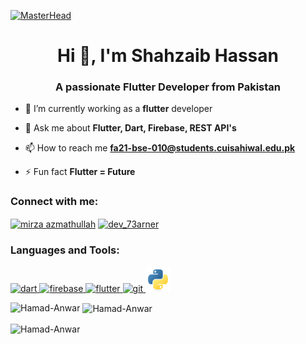 [![MasterHead](https://user-images.githubusercontent.com/74038190/240304586-d48893bd-0757-481c-8d7e-ba3e163feae7.png)](https://Mirzaazmath.io)
<h1 align="center">Hi 👋, I'm Shahzaib Hassan</h1>
<h3 align="center">A passionate Flutter Developer from Pakistan</h3>


- 🌱 I’m currently working as a **flutter** developer

- 💬 Ask me about **Flutter, Dart, Firebase, REST API's**

- 📫 How to reach me **fa21-bse-010@students.cuisahiwal.edu.pk**

- ⚡ Fun fact **Flutter = Future**

<h3 align="left">Connect with me:</h3>
<p align="left">
<a href="https://linkedin.com/Hamad-Anwar" target="blank"><img align="center" src="https://raw.githubusercontent.com/rahuldkjain/github-profile-readme-generator/master/src/images/icons/Social/linked-in-alt.svg" alt="mirza azmathullah" height="30" width="40" /></a>
<a href="https://instagram.com/h__4__hammad" target="blank"><img align="center" src="https://raw.githubusercontent.com/rahuldkjain/github-profile-readme-generator/master/src/images/icons/Social/instagram.svg" alt="dev_73arner" height="30" width="40" /></a>
</p>

<h3 align="left">Languages and Tools:</h3>
<p align="left"> <a href="https://dart.dev" target="_blank" rel="noreferrer"> <img src="https://www.vectorlogo.zone/logos/dartlang/dartlang-icon.svg" alt="dart" width="40" height="40"/> </a> <a href="https://firebase.google.com/" target="_blank" rel="noreferrer"> <img src="https://www.vectorlogo.zone/logos/firebase/firebase-icon.svg" alt="firebase" width="40" height="40"/> </a> <a href="https://flutter.dev" target="_blank" rel="noreferrer"> <img src="https://www.vectorlogo.zone/logos/flutterio/flutterio-icon.svg" alt="flutter" width="40" height="40"/> </a> <a href="https://git-scm.com/" target="_blank" rel="noreferrer"> <img src="https://www.vectorlogo.zone/logos/git-scm/git-scm-icon.svg" alt="git" width="40" height="40"/> </a> <a href="https://www.python.org" target="_blank" rel="noreferrer"> <img src="https://raw.githubusercontent.com/devicons/devicon/master/icons/python/python-original.svg" alt="python" width="40" height="40"/> </a> </p>

<p><img align="left" src="https://github-readme-stats.vercel.app/api/top-langs?username=Hamad-Anwar&show_icons=true&locale=en&layout=compact" alt="Hamad-Anwar" /></p>

<p>&nbsp;<img align="center" src="https://github-readme-stats.vercel.app/api?username=Hamad-Anwar&show_icons=true&locale=en" alt="Hamad-Anwar" /></p>

<p><img align="center" src="https://github-readme-streak-stats.herokuapp.com/?user=Hamad-Anwar&" alt="Hamad-Anwar" /></p>
